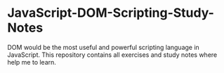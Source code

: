 # JavaScript-DOM-Scripting-Study-Notes
DOM would be the most useful and powerful scripting language in JavaScript. This repository contains all exercises and study notes where help me to learn. 
